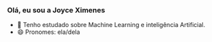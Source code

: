 ### Olá, eu sou a Joyce Ximenes


- 🌱 Tenho estudado sobre Machine Learning e inteligência Artificial. 
- 😄 Pronomes: ela/dela



